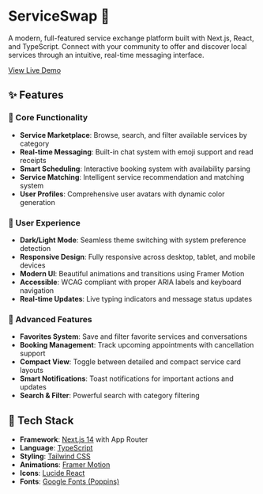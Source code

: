 # ServiceSwap 🔄

A modern, full-featured service exchange platform built with Next.js, React, and TypeScript. Connect with your community to offer and discover local services through an intuitive, real-time messaging interface.

[View Live Demo](https://service-swap-8lze-56p1gvs3x-mikes-projects-39d4e706.vercel.app/)

## ✨ Features



### 🎯 Core Functionality

- **Service Marketplace**: Browse, search, and filter available services by category
- **Real-time Messaging**: Built-in chat system with emoji support and read receipts
- **Smart Scheduling**: Interactive booking system with availability parsing
- **Service Matching**: Intelligent service recommendation and matching system
- **User Profiles**: Comprehensive user avatars with dynamic color generation

### 🎨 User Experience

- **Dark/Light Mode**: Seamless theme switching with system preference detection
- **Responsive Design**: Fully responsive across desktop, tablet, and mobile devices
- **Modern UI**: Beautiful animations and transitions using Framer Motion
- **Accessible**: WCAG compliant with proper ARIA labels and keyboard navigation
- **Real-time Updates**: Live typing indicators and message status updates

### 🔧 Advanced Features

- **Favorites System**: Save and filter favorite services and conversations
- **Booking Management**: Track upcoming appointments with cancellation support
- **Compact View**: Toggle between detailed and compact service card layouts
- **Smart Notifications**: Toast notifications for important actions and updates
- **Search & Filter**: Powerful search with category filtering

## 🚀 Tech Stack

- **Framework**: [Next.js 14](https://nextjs.org/) with App Router
- **Language**: [TypeScript](https://www.typescriptlang.org/)
- **Styling**: [Tailwind CSS](https://tailwindcss.com/)
- **Animations**: [Framer Motion](https://www.framer.com/motion/)
- **Icons**: [Lucide React](https://lucide.dev/)
- **Fonts**: [Google Fonts (Poppins)](https://fonts.google.com/)



